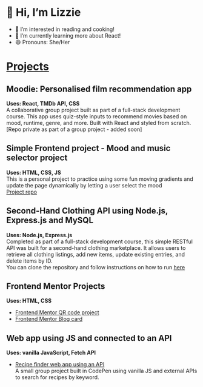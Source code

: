 # 👋 Hi, I’m Lizzie #
- 👀 I’m interested in reading and cooking!
- 🌱 I’m currently learning more about React!
- 😄 Pronouns: She/Her

# <ins>Projects</ins>

## Moodie: Personalised film recommendation app
**Uses: React, TMDb API, CSS** <br>
A collaborative group project built as part of a full-stack development course. This app uses quiz-style inputs to recommend movies based on mood, runtime, genre, and more. Built with React and styled from scratch. <br>
[Repo private as part of a group project - added soon]

## Simple Frontend project - Mood and music selector project <br>
**Uses: HTML, CSS, JS** <br>
This is a personal project to practice using some fun moving gradients and update the page dynamically by letting a user select the mood <br>
[Project repo](https://github.com/esimscd/mood-project.git)

## Second-Hand Clothing API using Node.js, Express.js and MySQL 
**Uses: Node.js, Express.js** <br>
Completed as part of a full-stack development course, this simple RESTful API was built for a second-hand clothing marketplace. It allows users to retrieve all clothing listings, add new items, update existing entries, and delete items by ID. <br>
You can clone the repository and follow instructions on how to run [here](https://github.com/esimscd/Assignments/tree/main/Assignment-4)

## Frontend Mentor Projects
**Uses: HTML, CSS**
* [Frontend Mentor QR code project](https://github.com/esimscd/QRcode.git)
* [Frontend Mentor Blog card](https://github.com/esimscd/BlogCard.git)

## Web app using JS and connected to an API
**Uses: vanilla JavaScript, Fetch API**
* [Recipe finder web app using an API](https://codepen.io/esim343/pen/abgMBGe) <br>
A small group project built in CodePen using vanilla JS and external APIs to search for recipes by keyword.

